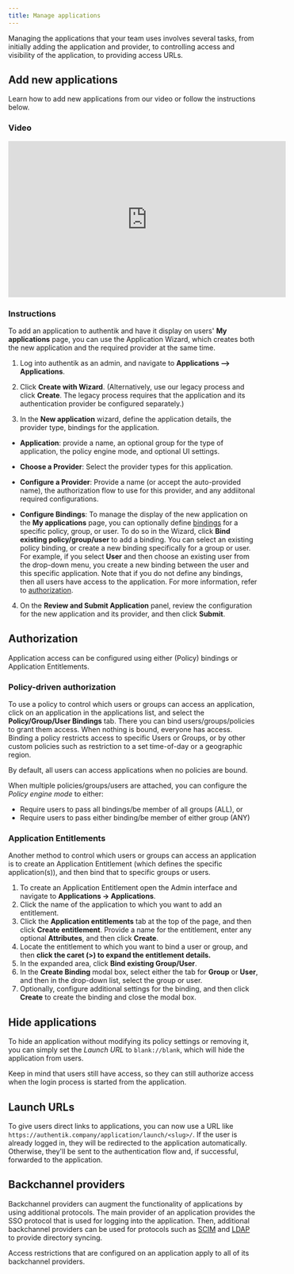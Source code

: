 ```yaml
---
title: Manage applications
---
```


Managing the applications that your team uses involves several tasks, from initially adding the application and provider, to controlling access and visibility of the application, to providing access URLs.

## Add new applications

Learn how to add new applications from our video or follow the instructions below.

### Video

<iframe width="560" height="315" src="https://www.youtube.com/embed/broUAWrIWDI;start=22" title="YouTube video player" frameborder="0" allow="accelerometer; autoplay; clipboard-write; encrypted-media; gyroscope; picture-in-picture; web-share" allowfullscreen></iframe>

### Instructions

To add an application to authentik and have it display on users' **My applications** page, you can use the Application Wizard, which creates both the new application and the required provider at the same time.

1. Log into authentik as an admin, and navigate to **Applications --> Applications**.

2. Click **Create with Wizard**. (Alternatively, use our legacy process and click **Create**. The legacy process requires that the application and its authentication provider be configured separately.)

3. In the **New application** wizard, define the application details, the provider type, bindings for the application.

- **Application**: provide a name, an optional group for the type of application, the policy engine mode, and optional UI settings.

- **Choose a Provider**: Select the provider types for this application.

- **Configure a Provider**: Provide a name (or accept the auto-provided name), the authorization flow to use for this provider, and any addiitonal required configurations.

- **Configure Bindings**: To manage the display of the new application on the **My applications** page, you can optionally define [bindings](../flows-stages/bindings/index.md) for a specific policy, group, or user. To do so in the Wizard, click **Bind existing policy/group/user** to add a binding. You can select an existing policy binding, or create a new binding specifically for a group or user. For example, if you select **User** and then choose an existing user from the drop-down menu, you create a new binding between the user and this specific application. Note that if you do not define any bindings, then all users have access to the application. For more information, refer to [authorization](#authorization).

4. On the **Review and Submit Application** panel, review the configuration for the new application and its provider, and then click **Submit**.

## Authorization

Application access can be configured using either (Policy) bindings or Application Entitlements.

### Policy-driven authorization

To use a policy to control which users or groups can access an application, click on an application in the applications list, and select the **Policy/Group/User Bindings** tab. There you can bind users/groups/policies to grant them access. When nothing is bound, everyone has access. Binding a policy restricts access to specific Users or Groups, or by other custom policies such as restriction to a set time-of-day or a geographic region.

By default, all users can access applications when no policies are bound.

When multiple policies/groups/users are attached, you can configure the _Policy engine mode_ to either:

- Require users to pass all bindings/be member of all groups (ALL), or
- Require users to pass either binding/be member of either group (ANY)

### Application Entitlements

Another method to control which users or groups can access an application is to create an Application Entitlement (which defines the specific application(s)), and then bind that to specific groups or users.

1. To create an Application Entitlement open the Admin interface and navigate to **Applications -> Applications**.
2. Click the name of the application to which you want to add an entitlement.
3. Click the **Application entitlements** tab at the top of the page, and then click **Create entitlement**. Provide a name for the entitlement, enter any optional **Attributes**, and then click **Create**.
4. Locate the entitlement to which you want to bind a user or group, and then **click the caret (>) to expand the entitlement details.**
5. In the expanded area, click **Bind existing Group/User**.
6. In the **Create Binding** modal box, select either the tab for **Group** or **User**, and then in the drop-down list, select the group or user.
7. Optionally, configure additional settings for the binding, and then click **Create** to create the binding and close the modal box.

## Hide applications

To hide an application without modifying its policy settings or removing it, you can simply set the _Launch URL_ to `blank://blank`, which will hide the application from users.

Keep in mind that users still have access, so they can still authorize access when the login process is started from the application.

## Launch URLs

To give users direct links to applications, you can now use a URL like `https://authentik.company/application/launch/<slug>/`. If the user is already logged in, they will be redirected to the application automatically. Otherwise, they'll be sent to the authentication flow and, if successful, forwarded to the application.

## Backchannel providers

Backchannel providers can augment the functionality of applications by using additional protocols. The main provider of an application provides the SSO protocol that is used for logging into the application. Then, additional backchannel providers can be used for protocols such as [SCIM](../providers/scim/index.md) and [LDAP](../providers/ldap/index.md) to provide directory syncing.

Access restrictions that are configured on an application apply to all of its backchannel providers.
